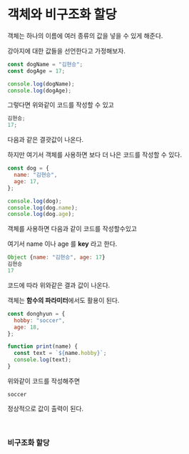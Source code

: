 # 객체와 비구조화 할당

객체는 하나의 이름에 여러 종류의 값을 넣을 수 있게 해준다.

강아지에 대한 값들을 선언한다고 가정해보자.

```javascript
const dogName = "김현승";
const dogAge = 17;

console.log(dogName);
console.log(dogAge);
```

그렇다면 위와같이 코드를 작성할 수 있고

```javascript
김현승;
17;
```

다음과 같은 결괏값이 나온다.

하지만 여기서 객체를 사용하면 보다 더 나은 코드를 작성할 수 있다.

```javascript
const dog = {
  name: "김현승",
  age: 17,
};

console.log(dog);
console.log(dog.name);
console.log(dog.age);
```

객체를 사용하면 다음과 같이 코드를 작성할수있고

여기서 name 이나 age 를 **key** 라고 한다.

```javascript
Object {name: "김현승", age: 17}
김현승
17
```

코드에 따라 위와같은 결과 값이 나온다.

객체는 **함수의 파라미터**에서도 활용이 된다.

```javascript
const donghyun = {
  hobby: "soccer",
  age: 18,
};

function print(name) {
  const text = `${name.hobby}`;
  console.log(text);
}
```

위와같이 코드를 작성해주면

```
soccer
```

정상적으로 값이 출력이 된다.

<br>

### **비구조화 할당**
